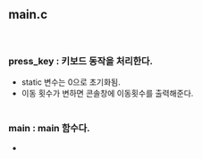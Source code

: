 
## main.c

<br>

### press_key : 키보드 동작을 처리한다.
- static 변수는 0으로 초기화됨.
- 이동 횟수가 변하면 콘솔창에 이동횟수를 출력해준다.
<br><br>

### main : main 함수다.
- 
<br><br>